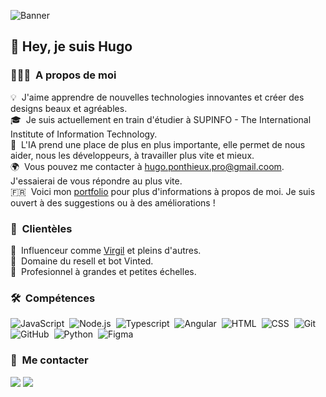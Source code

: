 ![Banner](https://images.unsplash.com/photo-1690575539214-eb0ade6cdd4d?q=80&w=2127&auto=format&fit=crop&ixlib=rb-4.0.3&ixid=M3wxMjA3fDB8MHxwaG90by1wYWdlfHx8fGVufDB8fHx8fA%3D%3D)

<h2>👋 Hey, je suis Hugo</h2>

### 👨🏻‍💻 &nbsp;A propos de moi

💡 &nbsp;J'aime apprendre de nouvelles technologies innovantes et créer des designs beaux et agréables.<br>
🎓 &nbsp;Je suis actuellement en train d'étudier à SUPINFO - The International Institute of Information Technology.<br>
🌱 &nbsp;L'IA prend une place de plus en plus importante, elle permet de nous aider, nous les développeurs, à travailler plus vite et mieux.<br>
🌍 &nbsp;Vous pouvez me contacter à [hugo.ponthieux.pro@gmail.coom](mailto:hugo.ponthieux.pro@gmail.com). J'essaierai de vous répondre au plus vite.<br>
🇫🇷 &nbsp;Voici mon [portfolio](https://hugoponthieux.fr/) pour plus d'informations à propos de moi. Je suis ouvert à des suggestions ou à des améliorations !<br>

### 🤝 &nbsp;Clientèles

🤡 &nbsp;Influenceur comme [Virgil](https://www.instagram.com/dutilleulvirgil/) et pleins d'autres.<br>
🤖 &nbsp;Domaine du resell et bot Vinted.<br>
🥷 &nbsp;Profesionnel à grandes et petites échelles.<br>

### 🛠 &nbsp;Compétences

![JavaScript](https://img.shields.io/badge/-JavaScript-05122A?style=flat&logo=javascript)&nbsp;
![Node.js](https://img.shields.io/badge/-Node.js-05122A?style=flat&logo=node.js)&nbsp;
![Typescript](https://shields.io/badge/-TypeScript-3178C6?style=flat&logo=TypeScript&logoColor=fff)&nbsp;
![Angular](https://img.shields.io/badge/-Angular-05122A?style=flat&logo=Angular&logoColor=fff)&nbsp;
![HTML](https://img.shields.io/badge/-HTML-05122A?style=flat&logo=HTML5)&nbsp;
![CSS](https://img.shields.io/badge/-CSS-05122A?style=flat&logo=CSS3&logoColor=1572B6)&nbsp;
![Git](https://img.shields.io/badge/-Git-05122A?style=flat&logo=git)&nbsp;
![GitHub](https://img.shields.io/badge/-GitHub-05122A?style=flat&logo=github)&nbsp;
![Python](https://img.shields.io/badge/-python-3670A0?style=flat&logo=python&logoColor=ffdd54)&nbsp;
![Figma](https://img.shields.io/badge/-Figma-05122A?style=flat&logo=figma)&nbsp;

### 🌳 &nbsp;Me contacter

<a href="https://hugoponthieux.fr/"><img src="https://img.shields.io/badge/-hugoponthieux.fr-3423A6?style=flat&logo=Google-Chrome&logoColor=white"/></a>
<a href="https://www.linkedin.com/in/hugo-ponthieux-supinfo/"><img src="https://img.shields.io/badge/-Hugo%20Ponthieux%20-0077B5?style=flat&logo=Linkedin&logoColor=white"/></a>
